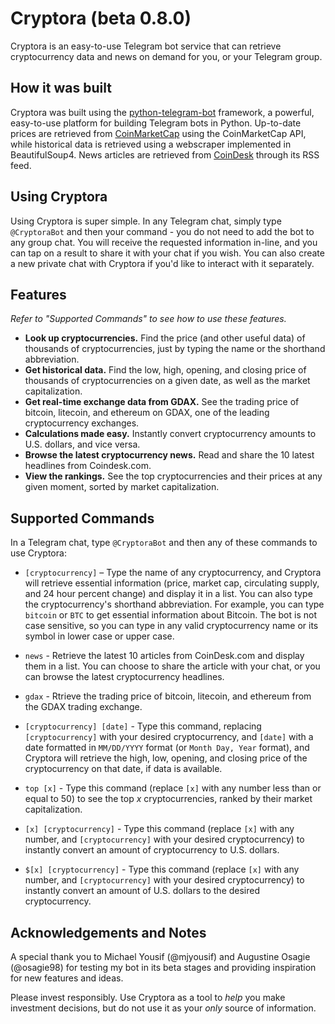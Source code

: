 # Cryptora (beta 0.8.0)

Cryptora is an easy-to-use Telegram bot service that can retrieve cryptocurrency data and news on demand for you, or your Telegram group.

## How it was built

Cryptora was built using the [python-telegram-bot](https://github.com/python-telegram-bot/python-telegram-bot) framework, a powerful, easy-to-use platform for building Telegram bots in Python. Up-to-date prices are retrieved from [CoinMarketCap](http://coinmarketcap.com) using the CoinMarketCap API, while historical data is retrieved using a webscraper implemented in BeautifulSoup4. News articles are retrieved from [CoinDesk](http://coindesk.com) through its RSS feed. 
 
## Using Cryptora

Using Cryptora is super simple. In any Telegram chat, simply type `@CryptoraBot` and then your command - you do not need to add the bot to any group chat. You will receive the requested information in-line, and you can tap on a result to share it with your chat if you wish. You can also create a new private chat with Cryptora if you'd like to interact with it separately.

## Features

*Refer to "Supported Commands" to see how to use these features.*

- **Look up cryptocurrencies.** Find the price (and other useful data) of thousands of cryptocurrencies, just by typing the name or the shorthand abbreviation.
- **Get historical data.** Find the low, high, opening, and closing price of thousands of cryptocurrencies on a given date, as well as the market capitalization.
- **Get real-time exchange data from GDAX.** See the trading price of bitcoin, litecoin, and ethereum on GDAX, one of the leading cryptocurrency exchanges.
- **Calculations made easy.** Instantly convert cryptocurrency amounts to U.S. dollars, and vice versa.
- **Browse the latest cryptocurrency news.** Read and share the 10 latest headlines from Coindesk.com.
- **View the rankings.** See the top cryptocurrencies and their prices at any given moment, sorted by market capitalization.

## Supported Commands

In a Telegram chat, type `@CryptoraBot` and then any of these commands to use Cryptora:

- `[cryptocurrency]` – Type the name of any cryptocurrency, and Cryptora will retrieve essential information (price, market cap, circulating supply, and 24 hour percent change) and display it in a list. You can also type the cryptocurrency's shorthand abbreviation. For example, you can type `bitcoin` or `BTC` to get essential information about Bitcoin. The bot is not case sensitive, so you can type in any valid cryptocurrency name or its symbol in lower case or upper case.

- `news` - Retrieve the latest 10 articles from CoinDesk.com and display them in a list. You can choose to share the article with your chat, or you can browse the latest cryptocurrency headlines. 

- `gdax` - Rtrieve the trading price of bitcoin, litecoin, and ethereum from the GDAX trading exchange.

- `[cryptocurrency] [date]` - Type this command, replacing `[cryptocurrency]` with your desired cryptocurrency, and `[date]` with a date formatted in `MM/DD/YYYY` format (or `Month Day, Year` format), and Cryptora will retrieve the high, low, opening, and closing price of the cryptocurrency on that date, if data is available.

- `top [x]` - Type this command (replace `[x]` with any number less than or equal to 50) to see the top *x* cryptocurrencies, ranked by their market capitalization.

- `[x] [cryptocurrency]` - Type this command (replace `[x]` with any number, and `[cryptocurrency]` with your desired cryptocurrency) to instantly convert an amount of cryptocurrency to U.S. dollars.

- `$[x] [cryptocurrency]` - Type this command (replace `[x]` with any number, and `[cryptocurrency]` with your desired cryptocurrency) to instantly convert an amount of U.S. dollars to the desired cryptocurrency.

## Acknowledgements and Notes

A special thank you to Michael Yousif (@mjyousif) and Augustine Osagie (@osagie98) for testing my bot in its beta stages and providing inspiration for new features and ideas.

Please invest responsibly. Use Cryptora as a tool to *help* you make investment decisions, but do not use it as your *only* source of information.
